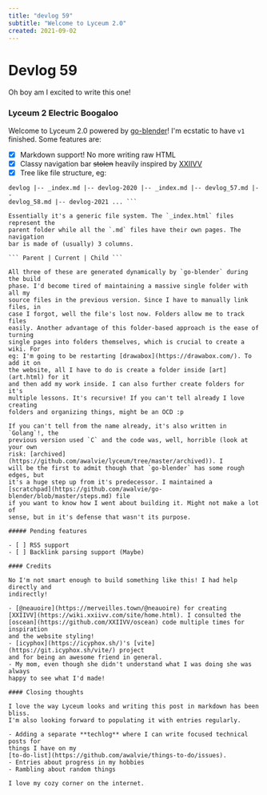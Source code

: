 ```yaml
---
title: "devlog 59"
subtitle: "Welcome to Lyceum 2.0"
created: 2021-09-02
---
```

# Devlog 59

Oh boy am I excited to write this one!

### Lyceum 2 Electric Boogaloo

Welcome to Lyceum 2.0 powered by
[go-blender](https://github.com/awalvie/go-blender)! I'm ecstatic to have `v1`
finished. Some features are:

- [x] Markdown support! No more writing raw HTML
- [x] Classy navigation bar ~~stolen~~ heavily inspired by
[XXIIVV](https://wiki.xxiivv.com/)
- [x] Tree like file structure, eg:

```console |-- index/ |-- _index.md |-- about/ |-- _index.md |-- friends.md |--
devlog |-- _index.md |-- devlog-2020 |-- _index.md |-- devlog_57.md |--
devlog_58.md |-- devlog-2021 ... ```

Essentially it's a generic file system. The `_index.html` files represent the
parent folder while all the `.md` files have their own pages. The navigation
bar is made of (usually) 3 columns.

``` Parent | Current | Child ```

All three of these are generated dynamically by `go-blender` during the build
phase. I'd become tired of maintaining a massive single folder with all my
source files in the previous version. Since I have to manually link files, in
case I forgot, well the file's lost now. Folders allow me to track files
easily. Another advantage of this folder-based approach is the ease of turning
single pages into folders themselves, which is crucial to create a wiki. For
eg: I'm going to be restarting [drawabox](https://drawabox.com/). To add it on
the website, all I have to do is create a folder inside [art](art.html) for it
and then add my work inside. I can also further create folders for it's
multiple lessons. It's recursive! If you can't tell already I love creating
folders and organizing things, might be an OCD :p

If you can't tell from the name already, it's also written in `Golang`!, the
previous version used `C` and the code was, well, horrible (look at your own
risk: [archived](https://github.com/awalvie/lyceum/tree/master/archived)). I
will be the first to admit though that `go-blender` has some rough edges, but
it's a huge step up from it's predecessor. I maintained a
[scratchpad](https://github.com/awalvie/go-blender/blob/master/steps.md) file
if you want to know how I went about building it. Might not make a lot of
sense, but in it's defense that wasn't its purpose.

##### Pending features

- [ ] RSS support
- [ ] Backlink parsing support (Maybe)

#### Credits

No I'm not smart enough to build something like this! I had help directly and
indirectly!

- [@neauoire](https://merveilles.town/@neauoire) for creating
[XXIIVV](https://wiki.xxiivv.com/site/home.html). I consulted the
[oscean](https://github.com/XXIIVV/oscean) code multiple times for inspiration
and the website styling!
- [icyphox](https://icyphox.sh/)'s [vite](https://git.icyphox.sh/vite/) project
and for being an awesome friend in general.
- My mom, even though she didn't understand what I was doing she was always
happy to see what I'd made!

#### Closing thoughts

I love the way Lyceum looks and writing this post in markdown has been bliss.
I'm also looking forward to populating it with entries regularly.

- Adding a separate **techlog** where I can write focused technical posts for
things I have on my
[to-do-list](https://github.com/awalvie/things-to-do/issues).
- Entries about progress in my hobbies
- Rambling about random things

I love my cozy corner on the internet.
